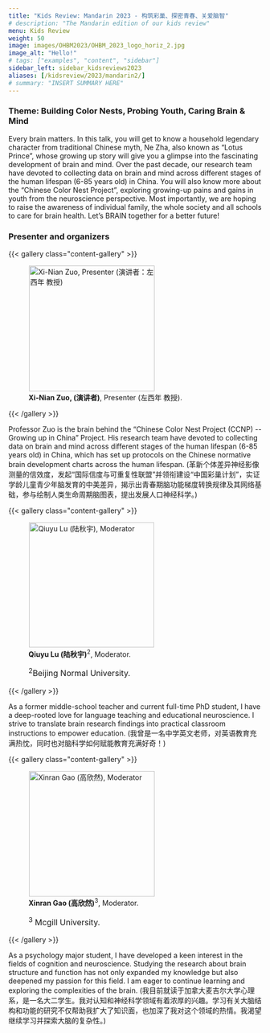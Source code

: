 ```yaml
---
title: "Kids Review: Mandarin 2023 - 构筑彩巢、探密青春、关爱脑智"
# description: "The Mandarin edition of our kids review"
menu: Kids Review
weight: 50
image: images/OHBM2023/OHBM_2023_logo_horiz_2.jpg
image_alt: "Hello!"
# tags: ["examples", "content", "sidebar"]
sidebar_left: sidebar_kidsreviews2023
aliases: [/kidsreview/2023/mandarin2/]
# summary: "INSERT SUMMARY HERE"
---
```


<!-- # 演讲主题：构筑彩巢、探密青春、关爱脑智 -->

<!-- intro text in mandarin needed -->

### Theme: Building Color Nests, Probing Youth, Caring Brain & Mind

Every brain matters. In this talk, you will get to know a household legendary character from traditional Chinese myth, Ne Zha, also known as “Lotus Prince”, whose growing up story will give you a glimpse into the fascinating development of brain and mind. Over the past decade, our research team have devoted to collecting data on brain and mind across different stages of the human lifespan (6-85 years old) in China. You will also know more about the “Chinese Color Nest Project”, exploring growing-up pains and gains in youth from the neuroscience perspective. Most importantly, we are hoping to raise the awareness of individual family, the whole society and all schools to care for brain health. Let’s BRAIN together for a better future!

### Presenter and organizers

{{< gallery class="content-gallery" >}}
    <figure>
        <!-- <figure> -->
            <img style="margin: 0.1em 0.1em 0.1em 0.1em" src="/images/OHBM2023/kidsreview_2023/mandarim_Xi_Nian_Zuo/Xi_Nian_Zuo.jpg" alt="Xi-Nian Zuo, Presenter (演讲者：左西年 教授)" width="250">
        <figcaption>
            <b>Xi-Nian Zuo, (演讲者)</b>, Presenter (左西年 教授).
            <!-- <span style="font-size: 16px">
                <p><sup>1</sup> </p>
            </span> -->
        </figcaption>
    </figure>
{{< /gallery >}}

Professor Zuo is the brain behind the “Chinese Color Nest Project (CCNP) -- Growing up in China” Project. His research team have devoted to collecting data on brain and mind across different stages of the human lifespan (6-85 years old) in China, which has set up protocols on the Chinese normative brain development charts across the human lifespan. (革新个体差异神经影像测量的信效度，发起“国际信度与可重复性联盟”并领衔建设“中国彩巢计划”，实证学龄儿童青少年脑发育的中美差异，揭示出青春期脑功能梯度转换规律及其网络基础，参与绘制人类生命周期脑图表，提出发展人口神经科学。)

{{< gallery class="content-gallery" >}}
    <figure>
            <img style="margin: 0.1em 0.1em 0.1em 0.1em" src="/images/OHBM2023/kidsreview_2023/mandarim_Xi_Nian_Zuo/Qiuyu_Lu.jpg" alt="Qiuyu Lu (陆秋宇), Moderator" width="249">
        <figcaption>
            <b>Qiuyu Lu (陆秋宇)</b><sup>2</sup>, Moderator.
            <span style="font-size: 16px">
                <p><sup>2</sup>Beijing Normal University.</p>
            </span>
        </figcaption>
    </figure>
{{< /gallery >}}

 As a former middle-school teacher and current full-time PhD student, I have a deep-rooted love for language teaching and educational neuroscience. I strive to translate brain research findings into practical classroom instructions to empower education. (我曾是一名中学英文老师，对英语教育充满热忱，同时也对脑科学如何赋能教育充满好奇！)

{{< gallery class="content-gallery" >}}
    <figure>
        <!-- <figure> -->
            <img style="margin: 0.1em 0.1em 0.1em 0.1em" src="/images/OHBM2023/kidsreview_2023/mandarim_Xi_Nian_Zuo/Xinran_Gao.jpg" alt="Xinran Gao (高欣然), Moderator" width="250">
        <figcaption>
            <b>Xinran Gao (高欣然)</b><sup>3</sup>, Moderator.
            <span style="font-size: 16px">
                <p> <sup>3</sup> Mcgill University. </p>
            </span>
        </figcaption>
    </figure>
{{< /gallery >}}

As a psychology major student, I have developed a keen interest in the fields of cognition and neuroscience. Studying the research about brain structure and function has not only expanded my knowledge but also deepened my passion for this field. I am eager to continue learning and exploring the complexities of the brain. (我目前就读于加拿大麦吉尔大学心理系，是一名大二学生。我对认知和神经科学领域有着浓厚的兴趣。学习有关大脑结构和功能的研究不仅帮助我扩大了知识面，也加深了我对这个领域的热情。我渴望继续学习并探索大脑的复杂性。)

<!-- ## Message from organizers
Message here
-->

<!-- Youtube link, example https://www.youtube.com/watch?v=w7Ft2ymGmfc
{{< youtube w7Ft2ymGmfc >}}
-->
